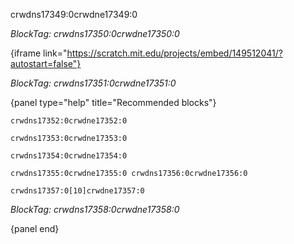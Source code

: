 crwdns17349:0crwdne17349:0

*BlockTag: crwdns17350:0crwdne17350:0*

{iframe link="https://scratch.mit.edu/projects/embed/149512041/?autostart=false"}

*BlockTag: crwdns17351:0crwdne17351:0*

{panel type="help" title="Recommended blocks"}

<pre><code class="scratch:split:random">crwdns17352:0crwdne17352:0
</code></pre>

<pre><code class="scratch:split:random">crwdns17353:0crwdne17353:0
</code></pre>

<pre><code class="scratch:split:random">crwdns17354:0crwdne17354:0
</code></pre>

<pre><code class="scratch:split:random">crwdns17355:0crwdne17355:0 crwdns17356:0crwdne17356:0
</code></pre>

<pre><code class="scratch:split:random">crwdns17357:0[10]crwdne17357:0
</code></pre>

*BlockTag: crwdns17358:0crwdne17358:0*

{panel end}